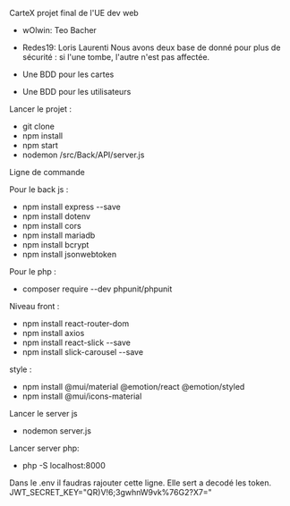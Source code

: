CarteX
projet final de l'UE dev web

- wOlwin: Teo Bacher
- Redes19: Loris Laurenti
Nous avons deux base de donné pour plus de sécurité : si l'une tombe, l'autre n'est pas affectée.

- Une BDD pour les cartes
- Une BDD pour les utilisateurs

Lancer le projet :
- git clone
- npm install
- npm start
- nodemon /src/Back/API/server.js

Ligne de commande

Pour le back js :
- npm install express --save
- npm install dotenv
- npm install cors
- npm install mariadb
- npm install bcrypt
- npm install jsonwebtoken

Pour le php :
- composer require --dev phpunit/phpunit


Niveau front :
- npm install react-router-dom
- npm install axios
- npm install react-slick --save
- npm install slick-carousel --save

style :
- npm install @mui/material @emotion/react @emotion/styled
- npm install @mui/icons-material

Lancer le server js
- nodemon server.js

Lancer server php:
- php -S localhost:8000

Dans le .env il faudras rajouter cette ligne. Elle sert a decodé les token.
JWT_SECRET_KEY="QR)V!6;3gwhnW9vk%76G2?X7="




